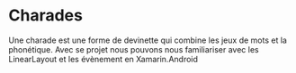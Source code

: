 # Charades
Une charade est une forme de devinette qui combine les jeux de mots et la phonétique. Avec se projet nous pouvons nous familiariser avec les LinearLayout et les évènement en Xamarin.Android
